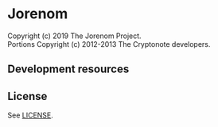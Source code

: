 # Jorenom

Copyright (c) 2019 The Jorenom Project.   
Portions Copyright (c) 2012-2013 The Cryptonote developers.

## Development resources

## License

See [LICENSE](LICENSE).

